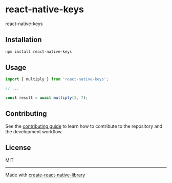 # react-native-keys

react-native-keys

## Installation

```sh
npm install react-native-keys
```

## Usage

```js
import { multiply } from 'react-native-keys';

// ...

const result = await multiply(3, 7);
```

## Contributing

See the [contributing guide](CONTRIBUTING.md) to learn how to contribute to the repository and the development workflow.

## License

MIT

---

Made with [create-react-native-library](https://github.com/callstack/react-native-builder-bob)
